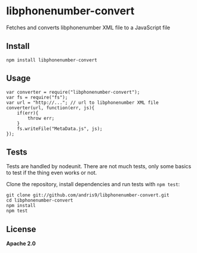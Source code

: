 # libphonenumber-convert

Fetches and converts libphonenumber XML file to a JavaScript file

## Install

    npm install libphonenumber-convert

## Usage

    var converter = require("libphonenumber-convert");
    var fs = require("fs");
    var url = "http://..."; // url to libphonenumber XML file
    converter(url, function(err, js){
        if(err){
            throw err;
        }
        fs.writeFile("MetaData.js", js);
    });

## Tests

Tests are handled by nodeunit. There are not much tests, only some basics to test if the thing even works or not.

Clone the repository, install dependencies and run tests with `npm test`:

    git clone git://github.com/andris9/libphonenumber-convert.git
    cd libphonenumber-convert
    npm install
    npm test

## License

**Apache 2.0**
